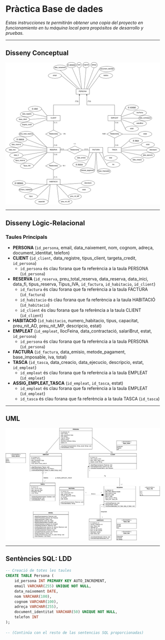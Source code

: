 # Pràctica Base de dades

_Estas instrucciones te permitirán obtener una copia del proyecto en funcionamiento en tu máquina local para propósitos de desarrollo y pruebas._

---

## Disseny Conceptual

![Disseny Conceptual](DissenyConceptual-Disseny.drawio.png)

---

## Disseny Lògic-Relacional

### Taules Principals

- **PERSONA** (`id_persona`, email, data_naixement, nom, cognom, adreça, document_identitat, telefon)
- **CLIENT** (`id_client`, data_registre, tipus_client, targeta_credit, `id_persona`)
  - `id_persona` és clau forana que fa referència a la taula PERSONA (`id_persona`)
- **RESERVA** (`id_reserva`, preu_total_reserva, data_reserva, data_inici, data_fi, tipus_reserva, Tipus_IVA, `id_factura`, `id_habitacio`, `id_client`)
  - `id_factura` és clau forana que fa referència a la taula FACTURA (`id_factura`)
  - `id_habitacio` és clau forana que fa referència a la taula HABITACIÓ (`id_habitacio`)
  - `id_client` és clau forana que fa referència a la taula CLIENT (`id_client`)
- **HABITACIÓ** (`id_habitacio`, numero_habitacio, tipus, capacitat, preu_nit_AD, preu_nit_MP, descripcio, estat)
- **EMPLEAT** (`id_empleat`, llocFeina, data_contractació, salariBrut, estat, `id_persona`)
  - `id_persona` és clau forana que fa referència a la taula PERSONA (`id_persona`)
- **FACTURA** (`id_factura`, data_emisio, metode_pagament, base_imposable, iva, total)
- **TASCA** (`id_tasca`, data_creacio, data_ejecucio, descripcio, estat, `id_empleat`)
  - `id_empleat` és clau forana que fa referència a la taula EMPLEAT (`id_empleat`)
- **ASSIG_EMPLEAT_TASCA** (`id_empleat`, `id_tasca`, estat)
  - `id_empleat` és clau forana que fa referència a la taula EMPLEAT (`id_empleat`)
  - `id_tasca` és clau forana que fa referència a la taula TASCA (`id_tasca`)

---

## UML

![UML](DissenyConceptual-UML.drawio.png)

---

## Sentències SQL: LDD

```sql
-- Creació de totes les taules
CREATE TABLE Persona (
    id_persona INT PRIMARY KEY AUTO_INCREMENT,
    email VARCHAR(255) UNIQUE NOT NULL,
    data_naixement DATE,
    nom VARCHAR(100),
    cognom VARCHAR(100),
    adreça VARCHAR(255),
    document_identitat VARCHAR(50) UNIQUE NOT NULL,
    telefon INT
);

-- (Continúa con el resto de las sentencias SQL proporcionadas)
